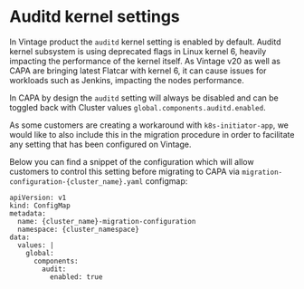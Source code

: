 # Auditd kernel settings

In Vintage product the `auditd` kernel setting is enabled by default. Auditd kernel subsystem is using deprecated flags in Linux kernel 6, heavily impacting the performance of the kernel itself. 
As Vintage v20 as well as CAPA are bringing latest Flatcar with kernel 6, it can cause issues for workloads such as Jenkins, impacting the nodes performance.

In CAPA by design the `auditd` setting will always be disabled and can be toggled back with Cluster values `global.components.auditd.enabled`.

As some customers are creating a workaround with `k8s-initiator-app`, we would like to also include this in the migration procedure in order to facilitate any setting that has been configured on Vintage.

Below you can find a snippet of the configuration which will allow customers to control this setting before migrating to CAPA via `migration-configuration-{cluster_name}.yaml` configmap:

```
apiVersion: v1
kind: ConfigMap
metadata:
  name: {cluster_name}-migration-configuration
  namespace: {cluster_namespace}
data: 
  values: |
    global:
      components:
        audit:
          enabled: true
```
